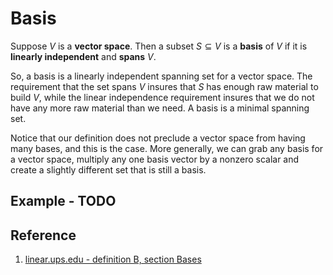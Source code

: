 # Basis

Suppose $V$ is a **vector space**. Then a subset $S \subseteq V$ is a **basis** of $V$ if it is **linearly independent** and **spans** $V$.

So, a basis is a linearly independent spanning set for a vector space. The requirement that the set spans $V$ insures that $S$ has enough raw material to build $V$, while the linear independence requirement insures that we do not have any more raw material than we need. A basis is a minimal spanning set.

Notice that our definition does not preclude a vector space from having many bases, and this is the case. More generally, we can grab any basis for a vector space, multiply any one basis vector by a nonzero scalar and create a slightly different set that is still a basis.

## Example - TODO

## Reference

1. [linear.ups.edu - definition B, section Bases](http://linear.ups.edu/html/section-B.html)